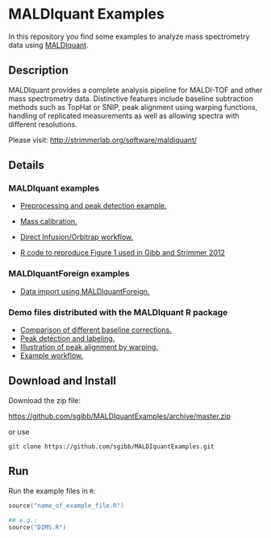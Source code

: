 # MALDIquant Examples

In this repository you find some examples to analyze mass spectrometry data
using [MALDIquant](http://strimmerlab.org/software/maldiquant/).

## Description

MALDIquant provides a complete analysis pipeline for MALDI-TOF and other mass
spectrometry data. Distinctive features include baseline subtraction methods
such as TopHat or SNIP, peak alignment using warping functions,
handling of replicated measurements as well as allowing spectra with
different resolutions.

Please visit: http://strimmerlab.org/software/maldiquant/

## Details

### MALDIquant examples

- [Preprocessing and peak detection example.](https://github.com/sgibb/MALDIquantExamples/blob/master/processing-peaks.R)
- [Mass calibration.](https://github.com/sgibb/MALDIquantExamples/blob/master/mass-calibration.R)
- [Direct Infusion/Orbitrap workflow.](https://github.com/sgibb/MALDIquantExamples/blob/master/DIMS.R)


- [R code to reproduce Figure 1 used in Gibb and Strimmer 2012](https://github.com/sgibb/MALDIquantExamples/blob/master/createFigure1.R)

### MALDIquantForeign examples

- [Data import using MALDIquantForeign.](https://github.com/sgibb/MALDIquantExamples/blob/master/import.R)


### Demo files distributed with the MALDIquant R package
- [Comparison of different baseline
  corrections.](https://github.com/sgibb/MALDIquant/blob/master/demo/baseline.R)
- [Peak detection and labeling.](https://github.com/sgibb/MALDIquant/blob/master/demo/peaks.R)
- [Illustration of peak alignment by
  warping.](https://github.com/sgibb/MALDIquant/blob/master/demo/warping.R)
- [Example
  workflow.](https://github.com/sgibb/MALDIquant/blob/master/demo/workflow.R)

## Download and Install

Download the zip file:

https://github.com/sgibb/MALDIquantExamples/archive/master.zip

or use

`git clone https://github.com/sgibb/MALDIquantExamples.git`

## Run

Run the example files in `R`:

```s
source("name_of_example_file.R")

## e.g.:
source("DIMS.R")
```


